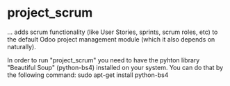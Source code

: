 # project_scrum

... adds scrum functionality (like User Stories, sprints, scrum roles, etc) to the default Odoo project management module (which it also depends on naturally).

In order to run "project_scrum" you need to have the pyhton library "Beautiful Soup" (python-bs4) installed on your system.
You can do that by the following command: sudo apt-get install python-bs4
